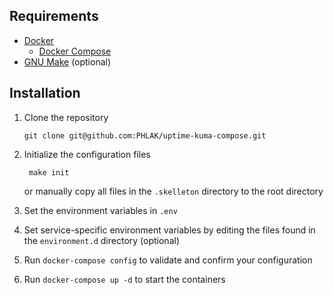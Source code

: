 Requirements
------------

  - [Docker](https://www.docker.com)
    - [Docker Compose](https://docs.docker.com/compose/)
  - [GNU Make](https://www.gnu.org/software/make/) (optional)

Installation
------------
  
  1. Clone the repository

         git clone git@github.com:PHLAK/uptime-kuma-compose.git

  2. Initialize the configuration files

          make init

     or manually copy all files in the `.skelleton` directory to the root directory

  3. Set the environment variables in `.env`

  4. Set service-specific environment variables by editing the files found in the `environment.d` directory (optional)

  5. Run `docker-compose config` to validate and confirm your configuration

  6. Run `docker-compose up -d` to start the containers
